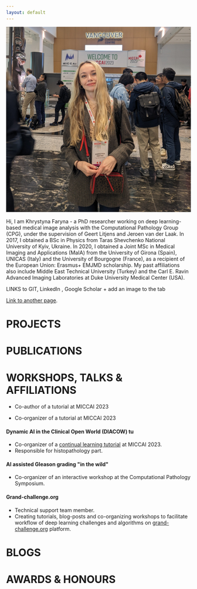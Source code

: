 ```yaml
---
layout: default
---
```


![avatar](assets/images/avatar.jpg)


Hi, I am Khrystyna Faryna - a PhD researcher working on deep learning-based medical image analysis with the Computational Pathology Group (CPG), under the supervision of Geert Litjens and Jeroen van der Laak. In 2017, I obtained a BSc in Physics from Taras Shevchenko National University of Kyiv, Ukraine. In 2020, I obtained a Joint MSc in Medical Imaging and Applications (MaIA) from the University of Girona (Spain), UNICAS (Italy) and the University of Bourgogne (France), as a recipient of the European Union: Erasmus+ EMJMD scholarship. My past affiliations also include Middle East Technical University (Turkey) and the Carl E. Ravin Advanced Imaging Laboratories at Duke University Medical Center (USA).

LINKS to GIT, LinkedIn , Google Scholar + add an image to the tab

[Link to another page](./another-page.html).


# PROJECTS

# PUBLICATIONS

# WORKSHOPS, TALKS & AFFILIATIONS

-   Co-author of a tutorial at MICCAI 2023

-   Co-organizer of a tutorial at MICCAI 2023

#### Dynamic AI in the Clinical Open World (DIACOW) tu 
*   Co-organizer of a [continual learning tutorial](https://continualmedai.github.io/daicow2023/) at MICCAI 2023.
*   Responsible for histopathology part.
  
#### AI assisted Gleason grading "in the wild" 
*   Co-organizer of an interactive workshop at the Computational Pathology Symposium.

#### Grand-challenge.org 
*   Technical support team member.  
*   Creating tutorials, blog-posts and co-organizing workshops to facilitate workflow of deep learning challenges and algorithms on [grand-challenge.org](https://grand-challenge.org/) platform.

# BLOGS 

# AWARDS & HONOURS 




